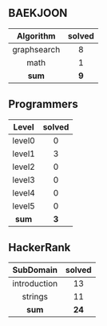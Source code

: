 ## BAEKJOON
|    Algorithm    | solved |
| :-------------: | :----: |
|graphsearch|8|
|math|1|
| **sum** | **9**|

## Programmers
|    Level    | solved |
| :-------------: | :----: |
|level0|0|
|level1|3|
|level2|0|
|level3|0|
|level4|0|
|level5|0|
| **sum** | **3**|

## HackerRank
|    SubDomain    | solved |
| :-------------: | :----: |
|introduction|13|
|strings|11|
| **sum** | **24**|

